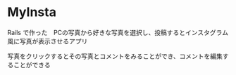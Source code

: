 # MyInsta

Rails で作った　PCの写真から好きな写真を選択し、投稿するとインスタグラム風に写真が表示させるアプリ

写真をクリックするとその写真とコメントをみることができ、コメントを編集することができる
